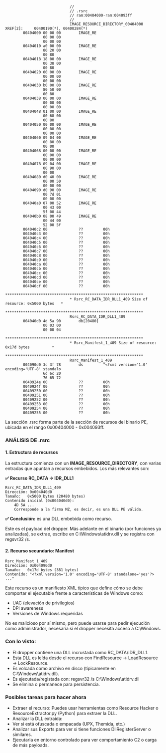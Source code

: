 ```
                             //
                             // .rsrc 
                             // ram:00404000-ram:004093ff
                             //
                             IMAGE_RESOURCE_DIRECTORY_00404000               XREF[2]:     00400190(*), 00400284(*)  
        00404000 00 00 00        IMAGE_RE
                 00 00 00 
                 00 00 00 
        00404010 a0 00 00        IMAGE_RE
                 80 20 00 
                 00 80
        00404018 18 00 00        IMAGE_RE
                 00 38 00 
                 00 80
        00404020 00 00 00        IMAGE_RE
                 00 00 00 
                 00 00 00 
        00404030 b0 00 00        IMAGE_RE
                 80 50 00 
                 00 80
        00404038 00 00 00        IMAGE_RE
                 00 00 00 
                 00 00 00 
        00404048 01 00 00        IMAGE_RE
                 00 68 00 
                 00 80
        00404050 00 00 00        IMAGE_RE
                 00 00 00 
                 00 00 00 
        00404060 09 04 00        IMAGE_RE
                 00 80 00 
                 00 00
        00404068 00 00 00        IMAGE_RE
                 00 00 00 
                 00 00 00 
        00404078 09 04 00        IMAGE_RE
                 00 90 00 
                 00 00
        00404080 d0 40 00        IMAGE_RE
                 00 00 50 
                 00 00 00 
        00404090 d0 90 00        IMAGE_RE
                 00 7d 01 
                 00 00 00 
        004040a0 07 00 52        IMAGE_RE
                 00 43 00 
                 5f 00 44 
        004040b0 08 00 49        IMAGE_RE
                 00 44 00 
                 52 00 5f 
        004040c2 00              ??         00h
        004040c3 00              ??         00h
        004040c4 00              ??         00h
        004040c5 00              ??         00h
        004040c6 00              ??         00h
        004040c7 00              ??         00h
        004040c8 00              ??         00h
        004040c9 00              ??         00h
        004040ca 00              ??         00h
        004040cb 00              ??         00h
        004040cc 00              ??         00h
        004040cd 00              ??         00h
        004040ce 00              ??         00h
        004040cf 00              ??         00h
                             **************************************************************
                             * Rsrc_RC_DATA_IDR_DLL1_409 Size of resource: 0x5000 bytes   *
                             **************************************************************
                             Rsrc_RC_DATA_IDR_DLL1_409
        004040d0 4d 5a 90        db[20480]
                 00 03 00 
                 00 00 04 
                             **************************************************************
                             * Rsrc_Manifest_1_409 Size of resource: 0x17d bytes          *
                             **************************************************************
                             Rsrc_Manifest_1_409
        004090d0 3c 3f 78        ds         "<?xml version='1.0' encoding='UTF-8' standalo
                 6d 6c 20 
                 76 65 72 
        0040924e 00              ??         00h
        0040924f 00              ??         00h
        00409250 00              ??         00h
        00409251 00              ??         00h
        00409252 00              ??         00h
        00409253 00              ??         00h
        00409254 00              ??         00h
        00409255 00              ??         00h

```

La sección .rsrc forma parte de la sección de recursos del binario PE, ubicada en el rango 0x00404000 - 0x004093ff.


### ANÁLISIS DE .rsrc
#### 1. Estructura de recursos

La estructura comienza con un **IMAGE_RESOURCE_DIRECTORY**, con varias entradas que apuntan a recursos embebidos. Los más relevantes son:  

**✅ Recurso RC_DATA → IDR_DLL1**
```
Rsrc_RC_DATA_IDR_DLL1_409
Dirección: 0x004040d0
Tamaño:   0x5000 bytes (20480 bytes)
Contenido inicial (0x004040d0):
    4D 5A ...
    Corresponde a la firma MZ, es decir, es una DLL PE válida.
```

**✅ Conclusión:** es una DLL embebida como recurso.

Este es el payload del dropper. Más adelante en el binario (por funciones ya analizadas), se extrae, escribe en C:\Windows\atidrv.dll y se registra con regsvr32 /s.


#### 2. Recurso secundario: Manifest
```
Rsrc_Manifest_1_409
Dirección: 0x004090d0
Tamaño:   0x17d bytes (381 bytes)
Contenido: "<?xml version='1.0' encoding='UTF-8' standalone='yes'?> ..."
```

Este recurso es un manifiesto XML típico que define cómo se debe comportar el ejecutable frente a características de Windows como:
- UAC (elevación de privilegios)
- DPI awareness
- Versiones de Windows requeridas

No es malicioso por sí mismo, pero puede usarse para pedir ejecución como administrador, necesaria si el dropper necesita acceso a C:\Windows.


### Con lo visto:
- El dropper contiene una DLL incrustada como RC_DATA/IDR_DLL1.
- Esta DLL es leída desde el recurso con FindResource → LoadResource → LockResource.
- Es volcada como archivo en disco (típicamente en C:\Windows\atidrv.dll).
- Es ejecutada/registada con: regsvr32 /s C:\Windows\atidrv.dll
- Se elimina o permanece para persistencia.


 ### Posibles tareas para hacer ahora
- Extraer el recurso: Puedes usar herramientas como Resource Hacker o ResourceExtractor.py (Python) para extraer la DLL.
- Analizar la DLL extraída:
- Ver si está ofuscada o empacada (UPX, Themida, etc.)
- Analizar sus Exports para ver si tiene funciones DllRegisterServer o similares.
- Ejecutarla en entorno controlado para ver comportamiento C2 o carga de más payloads.
